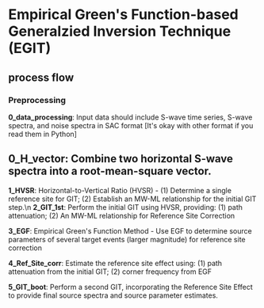 # Empirical Green's Function-based Generalzied Inversion Technique (EGIT)
## process flow
### Preprocessing
**0_data_processing**: Input data should include S-wave time series, S-wave spectra, and noise spectra in SAC format [It's okay with other format if you read them in Python]

**0_H_vector**: Combine two horizontal S-wave spectra into a root-mean-square vector.
-----------------------------------------------------------------------------------------------------------------------
**1_HVSR**: Horizontal-to-Vertical Ratio (HVSR) - (1) Determine a single reference site for GIT; (2) Establish an MW-ML relationship for the initial GIT step.\n
**2_GIT_1st**: Perform the initial GIT using HVSR, providing: (1) path attenuation; (2) An MW-ML relationship for Reference Site Correction

**3_EGF**: Empirical Green's Function Method - Use EGF to determine source parameters of several target events (larger magnitude) for reference site correction

**4_Ref_Site_corr**: Estimate the reference site effect using: (1) path attenuation from the initial GIT; (2) corner frequency from EGF

**5_GIT_boot**: Perform a second GIT, incorporating the Reference Site Effect to provide final source spectra and source parameter estimates.
